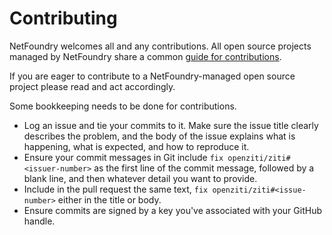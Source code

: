 # Contributing

NetFoundry welcomes all and any contributions. All open source projects managed by NetFoundry share a common
[guide for contributions](https://docs.openziti.io/policies/CONTRIBUTING.html).

If you are eager to contribute to a NetFoundry-managed open source project please read and act accordingly.

Some bookkeeping needs to be done for contributions.

- Log an issue and tie your commits to it. Make sure the issue title clearly describes the problem, and the body of the issue explains what is happening, what is expected, and how to reproduce it.
- Ensure your commit messages in Git include `fix openziti/ziti#<issuer-number>` as the first line of the commit message, followed by a blank line, and then whatever detail you want to provide.
- Include in the pull request the same text, `fix openziti/ziti#<issue-number>` either in the title or body.
- Ensure commits are signed by a key you've associated with your GitHub handle.
